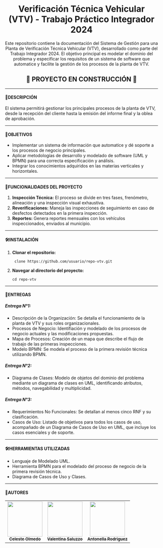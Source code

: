 <h1 align="center"> Verificación Técnica Vehicular (VTV) - Trabajo Práctico Integrador 2024</h1>
<p align="center">Este repositorio contiene la documentación del Sistema de Gestión para una Planta de Verificación Técnica Vehicular (VTV), desarrollado como parte del Trabajo Integrador 2024. El objetivo principal es modelar el dominio del problema y especificar los requisitos de un sistema de software que automatice y facilite la gestión de los procesos de la planta de VTV.</p>
<h2 align="center"> 🚧 PROYECTO EN CONSTRUCCIÓN 🚧 </h2>

---
<h4>📝DESCRIPCIÓN</h4>
<p>El sistema permitirá gestionar los principales procesos de la planta de VTV, desde la recepción del cliente hasta la emisión del informe final y la oblea de aprobación.</p>

---
<h4>🎯OBJETIVOS</h4>
<ul>
  <li>Implementar un sistema de información que automatice y dé soporte a los procesos de negocio principales.</li>
  <li>Aplicar metodologías de desarrollo y modelado de software (UML y BPMN) para una correcta especificación y análisis.</li>
  <li>Integrar los conocimientos adquiridos en las materias verticales y horizontales.</li>
</ul>

---
<h4>🚀FUNCIONALIDADES DEL PROYECTO</h4>
<ol>
<li><b>Inspección Técnica:</b> El proceso se divide en tres fases, frenómetro, alineación y una inspección visual exhaustiva.</li> 
<li><b>Reverificaciones:</b> Maneja las inspecciones de seguimiento en caso de desfectos detectados en la primera inspección.</li>
<li><b>Reportes:</b> Genera reportes mensuales con los vehículos inspeccionados, enviados al municipio.</li>  
</ol>

---
<h4>🛠INSTALACIÓN</h4>
<ol>
<li><b>Clonar el repositorio:</b> <pre><code> clone https://github.com/usuario/repo-vtv.git</code></pre></li>
<li><b>Navegar al directorio del proyecto:</b><pre><code>cd repo-vtv</code></pre></li>  
</ol>

---
<h4>📑ENTREGAS</h4>
<h5>Entrega N°1:</h5>
<ul>
<li>Descripción de la Organización: Se detalla el funcionamiento de la planta de VTV y sus roles organizacionales.</li>
<li>Procesos de Negocio: Identifiación y modelado de los procesos de negocio actuales y las modificaciones propuestas.</li>
<li>Mapa de Procesos: Creación de un mapa que describe el flujo de trabajo de las primeras inspecciones.</li> 
<li>Modelo BPMN: Se modela el proceso de la primera revisión técnica utilizando BPMN.</li>  
</ul>
<h5>Entrega N°2:</h5>
<ul>
<li>Diagrama de Clases: Modelo de objetos del dominio del problema mediante un diagrama de clases en UML, identificando atributos, métodos, navegabilidad
y multiplicidad.</li>
</ul>
<h5>Entrega N°3:</h5>
<ul>
<li>Requerimientos No Funcionales: Se detallan al menos cinco RNF y su clasificación.</li> 
<li>Casos de Uso: Listado de objetivos para todos los casos de uso, acompañado de un Diagrama de Casos de Uso en UML, que incluye
los casos esenciales y de soporte.</li>
</ul>

---
<h4>🛠️HERRAMIENTAS UTILIZADAS</h4>
<ul>
<li>Lenguaje de Modelado UML.</li>
<li>Herramienta BPMN para el modelado del proceso de negocio de la primera revisión técnica.</li>
<li>Diagrama de Casos de Uso y Clases.</li>
</ul>

---
<h4>👥AUTORES</h4>
<table><tr><td align="center"><a href="https://github.com/celestecst"><img src="https://avatars.githubusercontent.com/u/185005959?v=4"width="115"/><br><sub><b>Celeste Olmedo</b></sub></a></td>
<td align="center"><a href="https://github.com/valesaluzzo"><img src="https://avatars.githubusercontent.com/u/185283206?v=4" width="115"/><br><sub><b>Valentina Saluzzo</b></sub></a></td>
<td align="center"><a href="https://github.com/antorodriguez02"><img src="https://avatars.githubusercontent.com/u/185282841?v=4" width="115"/><br><sub><b>Antonella Rodriguez</b></sub></a></td>
</tr></table>

